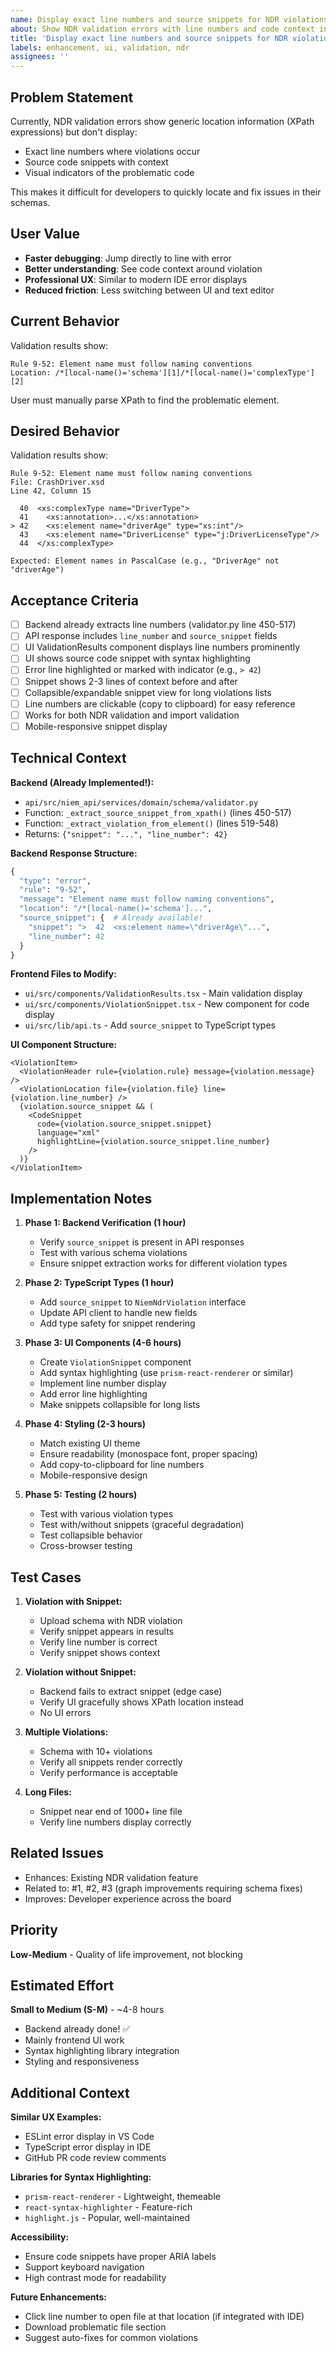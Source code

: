 ```yaml
---
name: Display exact line numbers and source snippets for NDR violations
about: Show NDR validation errors with line numbers and code context in UI
title: 'Display exact line numbers and source snippets for NDR violations'
labels: enhancement, ui, validation, ndr
assignees: ''
---
```


## Problem Statement

Currently, NDR validation errors show generic location information (XPath expressions) but don't display:
- Exact line numbers where violations occur
- Source code snippets with context
- Visual indicators of the problematic code

This makes it difficult for developers to quickly locate and fix issues in their schemas.

## User Value

- **Faster debugging**: Jump directly to line with error
- **Better understanding**: See code context around violation
- **Professional UX**: Similar to modern IDE error displays
- **Reduced friction**: Less switching between UI and text editor

## Current Behavior

Validation results show:
```
Rule 9-52: Element name must follow naming conventions
Location: /*[local-name()='schema'][1]/*[local-name()='complexType'][2]
```

User must manually parse XPath to find the problematic element.

## Desired Behavior

Validation results show:
```
Rule 9-52: Element name must follow naming conventions
File: CrashDriver.xsd
Line 42, Column 15

  40  <xs:complexType name="DriverType">
  41    <xs:annotation>...</xs:annotation>
> 42    <xs:element name="driverAge" type="xs:int"/>
  43    <xs:element name="DriverLicense" type="j:DriverLicenseType"/>
  44  </xs:complexType>

Expected: Element names in PascalCase (e.g., "DriverAge" not "driverAge")
```

## Acceptance Criteria

- [ ] Backend already extracts line numbers (validator.py line 450-517)
- [ ] API response includes `line_number` and `source_snippet` fields
- [ ] UI ValidationResults component displays line numbers prominently
- [ ] UI shows source code snippet with syntax highlighting
- [ ] Error line highlighted or marked with indicator (e.g., `> 42`)
- [ ] Snippet shows 2-3 lines of context before and after
- [ ] Collapsible/expandable snippet view for long violations lists
- [ ] Line numbers are clickable (copy to clipboard) for easy reference
- [ ] Works for both NDR validation and import validation
- [ ] Mobile-responsive snippet display

## Technical Context

**Backend (Already Implemented!):**
- `api/src/niem_api/services/domain/schema/validator.py`
- Function: `_extract_source_snippet_from_xpath()` (lines 450-517)
- Function: `_extract_violation_from_element()` (lines 519-548)
- Returns: `{"snippet": "...", "line_number": 42}`

**Backend Response Structure:**
```python
{
  "type": "error",
  "rule": "9-52",
  "message": "Element name must follow naming conventions",
  "location": "/*[local-name()='schema']...",
  "source_snippet": {  # Already available!
    "snippet": ">  42  <xs:element name=\"driverAge\"...",
    "line_number": 42
  }
}
```

**Frontend Files to Modify:**
- `ui/src/components/ValidationResults.tsx` - Main validation display
- `ui/src/components/ViolationSnippet.tsx` - New component for code display
- `ui/src/lib/api.ts` - Add `source_snippet` to TypeScript types

**UI Component Structure:**
```tsx
<ViolationItem>
  <ViolationHeader rule={violation.rule} message={violation.message} />
  <ViolationLocation file={violation.file} line={violation.line_number} />
  {violation.source_snippet && (
    <CodeSnippet
      code={violation.source_snippet.snippet}
      language="xml"
      highlightLine={violation.source_snippet.line_number}
    />
  )}
</ViolationItem>
```

## Implementation Notes

1. **Phase 1: Backend Verification (1 hour)**
   - Verify `source_snippet` is present in API responses
   - Test with various schema violations
   - Ensure snippet extraction works for different violation types

2. **Phase 2: TypeScript Types (1 hour)**
   - Add `source_snippet` to `NiemNdrViolation` interface
   - Update API client to handle new fields
   - Add type safety for snippet rendering

3. **Phase 3: UI Components (4-6 hours)**
   - Create `ViolationSnippet` component
   - Add syntax highlighting (use `prism-react-renderer` or similar)
   - Implement line number display
   - Add error line highlighting
   - Make snippets collapsible for long lists

4. **Phase 4: Styling (2-3 hours)**
   - Match existing UI theme
   - Ensure readability (monospace font, proper spacing)
   - Add copy-to-clipboard for line numbers
   - Mobile-responsive design

5. **Phase 5: Testing (2 hours)**
   - Test with various violation types
   - Test with/without snippets (graceful degradation)
   - Test collapsible behavior
   - Cross-browser testing

## Test Cases

1. **Violation with Snippet:**
   - Upload schema with NDR violation
   - Verify snippet appears in results
   - Verify line number is correct
   - Verify snippet shows context

2. **Violation without Snippet:**
   - Backend fails to extract snippet (edge case)
   - Verify UI gracefully shows XPath location instead
   - No UI errors

3. **Multiple Violations:**
   - Schema with 10+ violations
   - Verify all snippets render correctly
   - Verify performance is acceptable

4. **Long Files:**
   - Snippet near end of 1000+ line file
   - Verify line numbers display correctly

## Related Issues

- Enhances: Existing NDR validation feature
- Related to: #1, #2, #3 (graph improvements requiring schema fixes)
- Improves: Developer experience across the board

## Priority

**Low-Medium** - Quality of life improvement, not blocking

## Estimated Effort

**Small to Medium (S-M)** - ~4-8 hours
- Backend already done! ✅
- Mainly frontend UI work
- Syntax highlighting library integration
- Styling and responsiveness

## Additional Context

**Similar UX Examples:**
- ESLint error display in VS Code
- TypeScript error display in IDE
- GitHub PR code review comments

**Libraries for Syntax Highlighting:**
- `prism-react-renderer` - Lightweight, themeable
- `react-syntax-highlighter` - Feature-rich
- `highlight.js` - Popular, well-maintained

**Accessibility:**
- Ensure code snippets have proper ARIA labels
- Support keyboard navigation
- High contrast mode for readability

**Future Enhancements:**
- Click line number to open file at that location (if integrated with IDE)
- Download problematic file section
- Suggest auto-fixes for common violations

